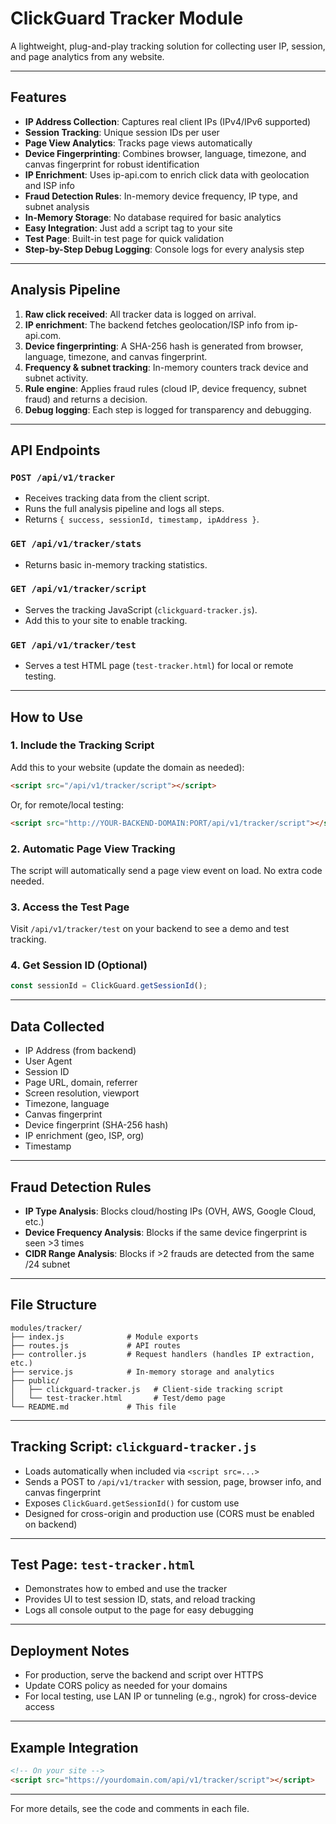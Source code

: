 # ClickGuard Tracker Module

A lightweight, plug-and-play tracking solution for collecting user IP, session, and page analytics from any website.

---

## Features
- **IP Address Collection**: Captures real client IPs (IPv4/IPv6 supported)
- **Session Tracking**: Unique session IDs per user
- **Page View Analytics**: Tracks page views automatically
- **Device Fingerprinting**: Combines browser, language, timezone, and canvas fingerprint for robust identification
- **IP Enrichment**: Uses ip-api.com to enrich click data with geolocation and ISP info
- **Fraud Detection Rules**: In-memory device frequency, IP type, and subnet analysis
- **In-Memory Storage**: No database required for basic analytics
- **Easy Integration**: Just add a script tag to your site
- **Test Page**: Built-in test page for quick validation
- **Step-by-Step Debug Logging**: Console logs for every analysis step

---

## Analysis Pipeline
1. **Raw click received**: All tracker data is logged on arrival.
2. **IP enrichment**: The backend fetches geolocation/ISP info from ip-api.com.
3. **Device fingerprinting**: A SHA-256 hash is generated from browser, language, timezone, and canvas fingerprint.
4. **Frequency & subnet tracking**: In-memory counters track device and subnet activity.
5. **Rule engine**: Applies fraud rules (cloud IP, device frequency, subnet fraud) and returns a decision.
6. **Debug logging**: Each step is logged for transparency and debugging.

---

## API Endpoints

### `POST /api/v1/tracker`
- Receives tracking data from the client script.
- Runs the full analysis pipeline and logs all steps.
- Returns `{ success, sessionId, timestamp, ipAddress }`.

### `GET /api/v1/tracker/stats`
- Returns basic in-memory tracking statistics.

### `GET /api/v1/tracker/script`
- Serves the tracking JavaScript (`clickguard-tracker.js`).
- Add this to your site to enable tracking.

### `GET /api/v1/tracker/test`
- Serves a test HTML page (`test-tracker.html`) for local or remote testing.

---

## How to Use

### 1. **Include the Tracking Script**
Add this to your website (update the domain as needed):
```html
<script src="/api/v1/tracker/script"></script>
```
Or, for remote/local testing:
```html
<script src="http://YOUR-BACKEND-DOMAIN:PORT/api/v1/tracker/script"></script>
```

### 2. **Automatic Page View Tracking**
The script will automatically send a page view event on load. No extra code needed.

### 3. **Access the Test Page**
Visit `/api/v1/tracker/test` on your backend to see a demo and test tracking.

### 4. **Get Session ID (Optional)**
```js
const sessionId = ClickGuard.getSessionId();
```

---

## Data Collected
- IP Address (from backend)
- User Agent
- Session ID
- Page URL, domain, referrer
- Screen resolution, viewport
- Timezone, language
- Canvas fingerprint
- Device fingerprint (SHA-256 hash)
- IP enrichment (geo, ISP, org)
- Timestamp

---

## Fraud Detection Rules
- **IP Type Analysis**: Blocks cloud/hosting IPs (OVH, AWS, Google Cloud, etc.)
- **Device Frequency Analysis**: Blocks if the same device fingerprint is seen >3 times
- **CIDR Range Analysis**: Blocks if >2 frauds are detected from the same /24 subnet

---

## File Structure
```
modules/tracker/
├── index.js              # Module exports
├── routes.js             # API routes
├── controller.js         # Request handlers (handles IP extraction, etc.)
├── service.js            # In-memory storage and analytics
├── public/
│   ├── clickguard-tracker.js   # Client-side tracking script
│   └── test-tracker.html       # Test/demo page
└── README.md             # This file
```

---

## Tracking Script: `clickguard-tracker.js`
- Loads automatically when included via `<script src=...>`
- Sends a POST to `/api/v1/tracker` with session, page, browser info, and canvas fingerprint
- Exposes `ClickGuard.getSessionId()` for custom use
- Designed for cross-origin and production use (CORS must be enabled on backend)

---

## Test Page: `test-tracker.html`
- Demonstrates how to embed and use the tracker
- Provides UI to test session ID, stats, and reload tracking
- Logs all console output to the page for easy debugging

---

## Deployment Notes
- For production, serve the backend and script over HTTPS
- Update CORS policy as needed for your domains
- For local testing, use LAN IP or tunneling (e.g., ngrok) for cross-device access

---

## Example Integration
```html
<!-- On your site -->
<script src="https://yourdomain.com/api/v1/tracker/script"></script>
```

---

For more details, see the code and comments in each file. 